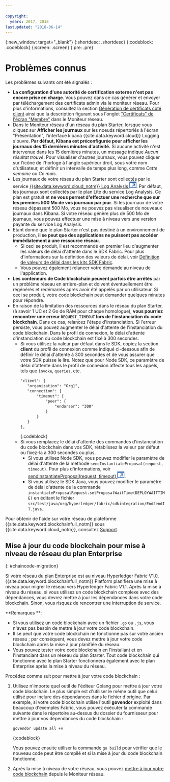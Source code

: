 ```yaml
---

copyright:
  years: 2017, 2018
lastupdated: "2018-06-14"
---
```


{:new_window: target="_blank"}
{:shortdesc: .shortdesc}
{:codeblock: .codeblock}
{:screen: .screen}
{:pre: .pre}


# Problèmes connus

Les problèmes suivants ont été signalés :
- **La configuration d'une autorité de certification externe n'est pas encore prise en charge**. Vous pouvez dans ce cas générer et envoyer par téléchargement des certificats admin via le moniteur réseau. Pour plus d'informations, consultez la section [Génération de certificats côté client](v10_application.html#generating-the-client-side-certificates) ainsi que la description figurant sous l'onglet ["Certificats" de l'écran "Membre"](v10_dashboard.html#members) dans le Moniteur réseau.  
- Dans le Moniteur réseau d'un réseau du plan Starter, lorsque vous cliquez sur **Afficher les journaux** sur les noeuds répertoriés à l'écran "Présentation", l'interface kibana {{site.data.keyword.cloud}} Logging s'ouvre. **Par défaut, Kibana est préconfigurée pour afficher les journaux des 15 dernières minutes d'activité.** Si aucune activité n'est intervenue dans les 15 dernières minutes, un message indique *Aucun résultat trouvé*. Pour visualiser d'autres journaux, vous pouvez cliquer sur l'icône de l'horloge à l'angle supérieur droit, sous votre nom d'utilisateur, et définir un intervalle de temps plus long, comme *Cette semaine* ou *Ce mois*.  
- Les journaux de votre réseau du plan Starter sont collectés par le service [{{site.data.keyword.cloud_notm}} Log Analysis ![External link icon](images/external_link.svg "External link icon")](https://console.bluemix.net/catalog/services/log-analysis). Par défaut, les journaux sont collectés par le plan Lite du service Log Analysis. Ce plan est gratuit et **ne vous permet d'effectuer une recherche que sur les premiers 500 Mo de vos journaux par jour**. Si les journaux de votre réseau dépassent 500 Mo, vous ne pouvez pas visualiser de nouveaux journaux dans Kibana. Si votre réseau génère plus de 500 Mo de journaux, vous pouvez effectuer une mise à niveau vers une version payante du service Log Analysis.  
- Etant donné que le plan Starter n'est pas destiné à un environnement de production, **il se peut que des applications ne puissent pas accéder immédiatement à une ressource réseau**.
  - Si ceci se produit, il est recommandé en premier lieu d'augmenter les valeurs de délai d'attente dans le SDK Fabric. Pour plus d'informations sur la définition des valeurs de délai, voir [Définition de valeurs de délai dans les kits SDK Fabric](v10_application.html#set-timeout-in-sdk).
  - Vous pouvez également relancer votre demande au niveau de l'application.  
- **Les conteneurs de Code blockchain peuvent parfois être arrêtés** par un problème réseau en arrière-plan et doivent éventuellement être régénérés et redémarrés après avoir été appelés par un utilisateur. Si ceci se produit, votre code blockchain peut demander quelques minutes pour répondre.
- En raison de la limitation des ressources dans le réseau du plan Starter, (à savoir 1 UC et 2 Go de RAM pour chaque homologue), **vous pourriez rencontrer une erreur `REQUEST_TIMEOUT` lors de l'instanciation du code blockchain**. Dans ce cas, relancez l'étape d'instanciation. Si l'erreur persiste, vous pouvez augmenter le délai d'attente de l'instanciation du code blockchain. Dans le profil de connexion, le délai d'attente d'instanciation du code blockchain est fixé à 300 secondes.
  - Si vous utilisez la valeur par défaut dans le SDK, copiez la section **client** du profil de connexion comme indiqué ci-dessous afin de définir le délai d'attente à 300 secondes et de vous assurer que votre SDK puisse le lire. Notez que pour Node SDK, ce paramètre de délai d'attente dans le profil de connexion affecte tous les appels, tels que `invoke`, `queries`, etc.
    ```
    "client": {
       "organization": "Org1",
       "connection": {
           "timeout": {
               "peer": {
                   "endorser": "300"
               }
           }
       }
    },
    ```
    {:codeblock}
  - Si vous remplacez le délai d'attente des commandes d'instanciation du code blockchain dans vos SDK, rétablissez la valeur par défaut ou fixez-la à 300 secondes ou plus.
    - Si vous utilisez Node SDK, vous pouvez modifier le paramètre de délai d'attente de la méthode `sendInstantiateProposal(request, timeout)`. Pour plus d'informations, voir [sendInstantiateProposal(request, timeout) ![External link icon](images/external_link.svg "External link icon")](https://fabric-sdk-node.github.io/Channel.html#sendInstantiateProposal).
    - Si vous utilisez le SDK Java, vous pouvez modifier le paramètre de délai d'attente de la commande `instantiateProposalRequest.setProposalWaitTime(DEPLOYWAITTIME)` en éditant le fichier `src/test/java/org/hyperledger/fabric/sdkintegration/End2endIT.java`.

Pour obtenir de l'aide sur votre réseau de plateforme {{site.data.keyword.blockchainfull_notm}} sous {{site.data.keyword.cloud_notm}}, consultez [Support](ibmblockchain_support.html).


## Mise à jour du code blockchain pour mise à niveau de réseau du plan Enterprise
{: #chaincode-migration}

Si votre réseau du plan Enterprise est au niveau Hyperledger Fabric V1.0, {{site.data.keyword.blockchainfull_notm}} Platform planifiera une mise à niveau pour migrer le réseau vers Hyperledger Fabric V1.1. Après la mise à niveau du réseau, si vous utilisez un code blockchain complexe avec des dépendances, vous devrez mettre à jour les dépendances dans votre code blockchain. Sinon, vous risquez de rencontrer une interruption de service.

**Remarques **:
- Si vous utilisez un code blockchain avec un fichier `.go` ou `.js`, vous n'avez pas besoin de mettre à jour votre code blockchain.
- Il se peut que votre code blockchain ne fonctionne pas sur votre ancien réseau ; par conséquent, vous devez mettre à jour votre code blockchain après la mise à jour planifiée du réseau.
- Vous pouvez tester votre code blockchain en l'installant et en l'instanciant dans un réseau du plan Starter. Tout code blockchain qui fonctionne avec le plan Starter fonctionnera également avec le plan Enterprise après la mise à niveau du réseau.

Procédez comme suit pour mettre à jour votre code blockchain :
1. Utilisez n'importe quel outil de l'éditeur Golang pour mettre à jour votre code blockchain. Le plus simple est d'utiliser le même outil que celui utilisé pour inclure des dépendances dans le fichier d'origine. Par exemple, si votre code blockchain utilise l'outil **govendor** exploité dans beaucoup d'exemples Fabric, vous pouvez exécuter la commande suivante dans le répertoire au-dessus du dossier du fournisseur pour mettre à jour vos dépendances du code blockchain :
    ```
    govendor update all +v
    ```
    {:codeblock}

    Vous pouvez ensuite utiliser la commande `go build` pour vérifier que le nouveau code peut être compilé et si la mise à jour du code blockchain fonctionne.

2. Après la mise à niveau de votre réseau, vous pouvez [mettre à jour votre code blockchain](howto/install_instantiate_chaincode.html#updating-a-chaincode) depuis le Moniteur réseau.
